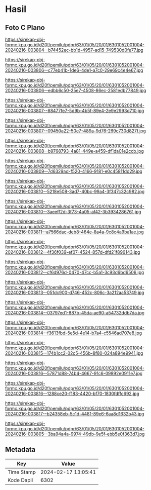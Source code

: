 # Hasil

## Foto C Plano

https://sirekap-obj-formc.kpu.go.id/d20f/pemilu/pdpr/63/01/05/20/01/6301052001004-20240216-003804--b74452ec-bb1d-4957-ad15-749530d0fe77.jpg

https://sirekap-obj-formc.kpu.go.id/d20f/pemilu/pdpr/63/01/05/20/01/6301052001004-20240216-003806--c77eb41b-1de6-4de1-a7c0-29e69c4e4e67.jpg

https://sirekap-obj-formc.kpu.go.id/d20f/pemilu/pdpr/63/01/05/20/01/6301052001004-20240216-003806--edbb6c50-25e7-4508-86ec-2581edb77849.jpg

https://sirekap-obj-formc.kpu.go.id/d20f/pemilu/pdpr/63/01/05/20/01/6301052001004-20240216-003807--88477fe7-5d9b-4b5f-89e4-2e9e2993d710.jpg

https://sirekap-obj-formc.kpu.go.id/d20f/pemilu/pdpr/63/01/05/20/01/6301052001004-20240216-003807--09450a22-50e7-489a-9d76-269c730d827f.jpg

https://sirekap-obj-formc.kpu.go.id/d20f/pemilu/pdpr/63/01/05/20/01/6301052001004-20240216-003808--b9768793-4a81-449e-a459-df1da01e2ccb.jpg

https://sirekap-obj-formc.kpu.go.id/d20f/pemilu/pdpr/63/01/05/20/01/6301052001004-20240216-003809--7d6329ad-f520-4166-9181-e0c45811dd29.jpg

https://sirekap-obj-formc.kpu.go.id/d20f/pemilu/pdpr/63/01/05/20/01/6301052001004-20240216-003810--5218e508-3ad7-40bc-99a4-3f347c32c982.jpg

https://sirekap-obj-formc.kpu.go.id/d20f/pemilu/pdpr/63/01/05/20/01/6301052001004-20240216-003810--3aeeff2d-3f73-4a05-af42-3b3934286761.jpg

https://sirekap-obj-formc.kpu.go.id/d20f/pemilu/pdpr/63/01/05/20/01/6301052001004-20240216-003811--a7566dac-deb8-464e-8a4a-9c8c4a9ba1ae.jpg

https://sirekap-obj-formc.kpu.go.id/d20f/pemilu/pdpr/63/01/05/20/01/6301052001004-20240216-003812--4f36f039-ef07-4524-857d-dfd21f896143.jpg

https://sirekap-obj-formc.kpu.go.id/d20f/pemilu/pdpr/63/01/05/20/01/6301052001004-20240216-003812--cf6d976d-0470-47cc-b5a1-3c93d6bd6509.jpg

https://sirekap-obj-formc.kpu.go.id/d20f/pemilu/pdpr/63/01/05/20/01/6301052001004-20240216-003813--051dc900-d746-452c-806c-3a212aa53749.jpg

https://sirekap-obj-formc.kpu.go.id/d20f/pemilu/pdpr/63/01/05/20/01/6301052001004-20240216-003814--03797ed1-887b-45da-ae90-a54732ddb7da.jpg

https://sirekap-obj-formc.kpu.go.id/d20f/pemilu/pdpr/63/01/05/20/01/6301052001004-20240216-003814--f3613fbd-5e5d-4e14-b7a4-c5546ad707e8.jpg

https://sirekap-obj-formc.kpu.go.id/d20f/pemilu/pdpr/63/01/05/20/01/6301052001004-20240216-003815--174b1cc2-02c5-456b-8f80-024a894e9941.jpg

https://sirekap-obj-formc.kpu.go.id/d20f/pemilu/pdpr/63/01/05/20/01/6301052001004-20240216-003816--57871d88-74b4-4667-91c6-09892e0911e7.jpg

https://sirekap-obj-formc.kpu.go.id/d20f/pemilu/pdpr/63/01/05/20/01/6301052001004-20240216-003816--1288ce20-f183-4420-bf70-1830fdffc692.jpg

https://sirekap-obj-formc.kpu.go.id/d20f/pemilu/pdpr/63/01/05/20/01/6301052001004-20240216-003817--b24358eb-5c1d-4481-89e6-6aa8d1632b43.jpg

https://sirekap-obj-formc.kpu.go.id/d20f/pemilu/pdpr/63/01/05/20/01/6301052001004-20240216-003805--3ba94a4a-9974-49db-9e5f-ebb5e0f363d7.jpg


## Metadata

| Key        | Value               |
| ---------- | ------------------- |
| Time Stamp | 2024-02-17 13:05:41 |
| Kode Dapil | 6302                |



